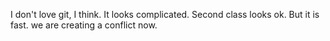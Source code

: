 I don't love git, I think. It looks complicated. Second class looks ok. But it is fast. we are creating a conflict now.

